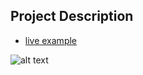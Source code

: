 ## Project Description

* [live example](https://bekk14.github.io/bekk14)

![alt text](https://github.com/learning-zone/website-templates/blob/master/assets/sb-admin-2.png "sb-admin-2")
